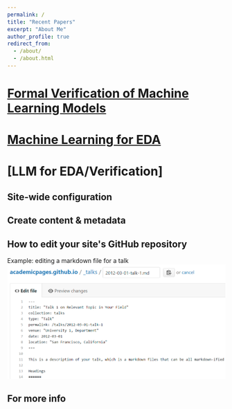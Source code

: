 ```yaml
---
permalink: /
title: "Recent Papers"
excerpt: "About Me"
author_profile: true
redirect_from: 
  - /about/
  - /about.html
---
```


[Formal Verification of Machine Learning Models](https://bhabeshmali.github.io/fpv/)
======


[Machine Learning for EDA](https://bhabeshmali.github.io/mlForEDA/)
======

[LLM for EDA/Verification]
======

Site-wide configuration
------

Create content & metadata
------

How to edit your site's GitHub repository
------

Example: editing a markdown file for a talk
![Editing a markdown file for a talk](/images/editing-talk.png)

For more info
------
